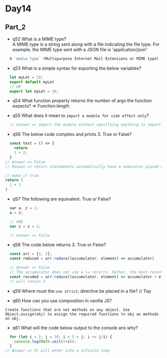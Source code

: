 # Day14

## Part_2
* q52
What is a MIME type?<br />
A MIME type is a string sent along with a file indicating the file type. For example, the MIME type sent with a JSON file is 'application/json'
```js
  A `media type` (Multipurpose Internet Mail Extensions or MIME type)
```

* q53
What is a simple syntax for exporting the below variables?
```js
  let myLet = 10;
  export default myLet
  // OR
  export let myLet = 10;
```

* q54
What function property returns the number of args the function expects? => Function.length

* q55
What does it mean to `import a module for side effect only`? 
```js
  // Answer => import the module without specifying anything to import (no named or default export specified)
```

* q56
The below code complies and prints 3. True or False?
```js
  const test = () => {
    return 
    1 + 2;
  }
// Answer => False
// Reason => return statemenets automatically have a semicolon placed after them by the compiler

// make it true
return (
  1 + 2
)
```

* q57
The following are equivalent. True or False?
```js
  var a, z = 1;
  a = z;

  // AND
  var z = z = 1;

  // Answer => False
```

* q58
The code below returns 3. True or False?
```js
  const arr = [1, 2];
  const reduced = arr.reduce((accumulator, element) => accumulator)

  // Answer => False
  // The accumulator does not use a += returrn. Rather, the most recent return value is stored as the accumulator.
  const recuded = arr.reduce((accumulator, element) => accumulator + element);
  // will return 3
```

* q59
Where must the `use strict`; directive be placed in a file? // Top

* q60
How can you use composition in vanilla JS?
```
Create functions that are not methods on any object. Use Object.assign(obj) to assign the required functions to obj as methods on obj.
```

* q61
What will the code below output to the console ans why?
```js
  for (let i = 1; j = 10; i < 5 < j; i += j/i) {
    console.log(Math.ceil(++i));
  }
// Answer => It will enter into a infinite loop
```
